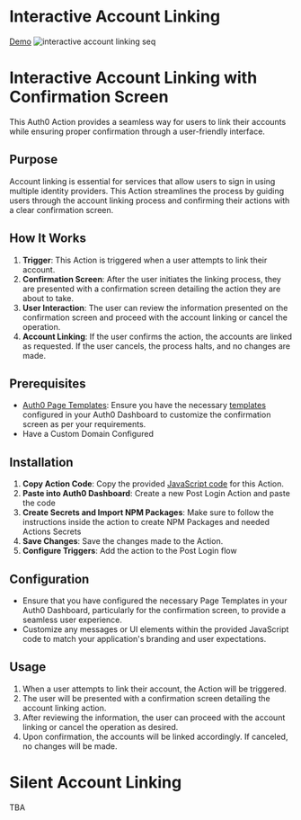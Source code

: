 # Interactive Account Linking

[Demo](https://zoom.us/clips/share/CwcvxH7dFgvtfWSHNOxcVMz5h0AHxTSx1s8bNbOaKPBL7pKa_zt__DFQv-cBEJycy6ziBaWHjD2ynWsHZ3WKinYf.dquuHh5vH8Jnuznf)
![interactive account linking seq](./interactive-account-linking.png)

# Interactive Account Linking with Confirmation Screen

This Auth0 Action provides a seamless way for users to link their accounts while ensuring proper confirmation through a user-friendly interface.

## Purpose
Account linking is essential for services that allow users to sign in using multiple identity providers. This Action streamlines the process by guiding users through the account linking process and confirming their actions with a clear confirmation screen.

## How It Works
1. **Trigger**: This Action is triggered when a user attempts to link their account.
2. **Confirmation Screen**: After the user initiates the linking process, they are presented with a confirmation screen detailing the action they are about to take.
3. **User Interaction**: The user can review the information presented on the confirmation screen and proceed with the account linking or cancel the operation.
4. **Account Linking**: If the user confirms the action, the accounts are linked as requested. If the user cancels, the process halts, and no changes are made.

## Prerequisites
- [Auth0 Page Templates](https://auth0.com/docs/universal-login/page-templates): Ensure you have the necessary [templates](interactive-account-linking-page-template.html) configured in your Auth0 Dashboard to customize the confirmation screen as per your requirements. 
- Have a Custom Domain Configured

## Installation
1. **Copy Action Code**: Copy the provided [JavaScript code](interactive-account-linking.js) for this Action.
2. **Paste into Auth0 Dashboard**: Create a new Post Login Action and paste the code
3. **Create Secrets and Import NPM Packages**: Make sure to follow the instructions inside the action to create NPM Packages and needed Actions Secrets
4. **Save Changes**: Save the changes made to the Action.
5. **Configure Triggers**: Add the action to the Post Login flow

## Configuration
- Ensure that you have configured the necessary Page Templates in your Auth0 Dashboard, particularly for the confirmation screen, to provide a seamless user experience.
- Customize any messages or UI elements within the provided JavaScript code to match your application's branding and user expectations.

## Usage
1. When a user attempts to link their account, the Action will be triggered.
2. The user will be presented with a confirmation screen detailing the account linking action.
3. After reviewing the information, the user can proceed with the account linking or cancel the operation as desired.
4. Upon confirmation, the accounts will be linked accordingly. If canceled, no changes will be made.


# Silent Account Linking
TBA
